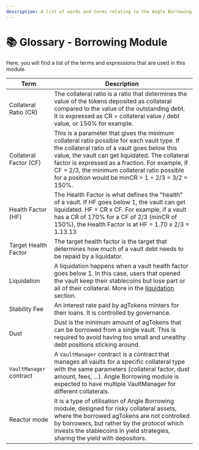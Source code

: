 ```yaml
---
description: A list of words and terms relating to the Angle Borrowing Module
---
```


# 📚 Glossary - Borrowing Module

Here, you will find a list of the terms and expressions that are used in this module.

| Term                    | Description                                                                                                                                                                                                                                                                                                                                                |
| ----------------------- | ---------------------------------------------------------------------------------------------------------------------------------------------------------------------------------------------------------------------------------------------------------------------------------------------------------------------------------------------------------- |
| Collateral Ratio (CR)   | The collateral ratio is a ratio that determines the value of the tokens deposited as collateral compared to the value of the outstanding debt. It is expressed as CR = collateral value / debt value, or 150% for example.                                                                                                                                 |
| Collateral Factor (CF)  | This is a parameter that gives the minimum collateral ratio possible for each vault type. If the collateral ratio of a vault goes below this value, the vault can get liquidated. The collateral factor is expressed as a fraction. For example, if CF = 2/3, the minimum collateral ratio possible for a position would be minCR = 1 ÷ 2/3 = 3/2 = 150\%. |
| Health Factor (HF)      | The Health Factor is what defines the "health" of a vault. If HF goes below 1, the vault can get liquidated. HF = CR x CF. For example, if a vault has a CR of 170% for a CF of 2/3 (minCR of 150%), the Health Factor is at HF = 1.70 x 2/3 = 1.13.13                                                                                                     |
| Target Health Factor    | The target health factor is the target that determines how much of a vault debt needs to be repaid by a liquidator.                                                                                                                                                                                                                                        |
| Liquidation             | A liquidation happens when a vault health factor goes below 1. In this case, users that opened the vault keep their stablecoins but lose part or all of their collateral. More in the [liquidation](/borrowing-module/vaults/liquidations.md) section.                                                                                                     |
| Stability Fee           | An interest rate paid by agTokens minters for their loans. It is controlled by governance.                                                                                                                                                                                                                                                                 |
| Dust                    | Dust is the minimum amount of agTokens that can be borrowed from a single vault. This is required to avoid having too small and unealthy debt positions sticking around.                                                                                                                                                                                   |
| `VaultManager` contract | A `VaultManager` contract is a contract that manages all vaults for a specific collateral type with the same parameters (collateral factor, dust amount, fees, ...). Angle Borrowing module is expected to have multiple VaultManager for different collaterals.                                                                                           |
| Reactor mode            | It is a type of utilisation of Angle Borrowing module, designed for risky collateral assets, where the borrowed agTokens are not controlled by borrowers, but rather by the protocol which invests the stablecoins in yield strategies, sharing the yield with depositors.                                                                                 |
